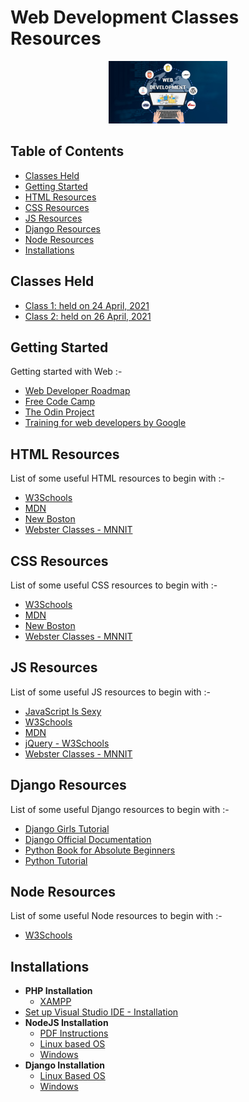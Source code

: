 # Web Development Classes Resources
<div align="center"><img src="./web_dev_image.jpeg" height="100"/></div>

## Table of Contents
- [Classes Held](#classes-held)
- [Getting Started](#getting-started)
- [HTML Resources](#html-resources)
- [CSS Resources](#css-resources)
- [JS Resources](#js-resources)
- [Django Resources](#django-resources)
- [Node Resources](#node-resources)
- [Installations](#installations)

## Classes Held

- [Class 1: held on 24 April, 2021](./2021_04_24_WebClass-1)
- [Class 2: held on 26 April, 2021](./2021_04_26_WebClass-2)

## Getting Started
Getting started with Web :-

* [Web Developer Roadmap](https://github.com/CC-MNNIT/developer-roadmap)
* [Free Code Camp](https://learn.freecodecamp.org/)
* [The Odin Project](https://www.theodinproject.com/courses/)
* [Training for web developers by Google](https://developers.google.com/training/)

## HTML Resources
List of some useful HTML resources to begin with :-

* [W3Schools](https://www.w3schools.com/html/)
* [MDN](https://developer.mozilla.org/en-US/docs/Web/HTML)
* [New Boston](https://www.youtube.com/playlist?list=PL081AC329706B2953)
* [Webster Classes - MNNIT](https://github.com/CC-MNNIT/2018-19-Classes/tree/master/WebDev)

## CSS Resources
List of some useful CSS resources to begin with :-

* [W3Schools](https://www.w3schools.com/css/default.asp)
* [MDN](https://developer.mozilla.org/en-US/docs/Web/CSS)
* [New Boston](https://www.youtube.com/playlist?list=PL4365CEFCE3DC35D1)
* [Webster Classes - MNNIT](https://github.com/CC-MNNIT/2018-19-Classes/tree/master/WebDev)

## JS Resources
List of some useful JS resources to begin with :-

* [JavaScript Is Sexy](http://javascriptissexy.com/16-javascript-concepts-you-must-know-well/)
* [W3Schools](https://www.w3schools.com/js/default.asp)
* [MDN](https://developer.mozilla.org/en-US/docs/Web/JavaScript)
* [jQuery - W3Schools](https://www.w3schools.com/jquery/default.asp)
* [Webster Classes - MNNIT](https://github.com/CC-MNNIT/2018-19-Classes/tree/master/WebDev)

## Django Resources
List of some useful Django resources to begin with :-

* [Django Girls Tutorial](https://tutorial.djangogirls.org/en/)
* [Django Official Documentation](https://docs.djangoproject.com/en/3.2/intro/)
* [Python Book for Absolute Beginners](https://drive.google.com/file/d/1bopnZt5DqgIzwx2BR1uMYBXk8-6HKmDK/view?usp=sharing)
* [Python Tutorial](https://www.youtube.com/watch?v=YYXdXT2l-Gg&list=PL-osiE80TeTskrapNbzXhwoFUiLCjGgY7)

## Node Resources
List of some useful Node resources to begin with :-

* [W3Schools](https://www.w3schools.com/nodejs/)

## Installations
* __PHP Installation__
	- [XAMPP](https://www.apachefriends.org/download.html)
* [Set up Visual Studio IDE -  Installation](https://code.visualstudio.com/docs/setup/setup-overview)
* __NodeJS Installation__
	- [PDF Instructions](https://github.com/CC-MNNIT/2020-21-Classes/blob/master/WebD/Installation%20Guide.pdf)
	- [Linux based OS](https://nodejs.org/en/download/package-manager/)
	- [Windows](https://nodejs.org/en/download/)
* __Django Installation__
	- [Linux Based OS](https://drive.google.com/open?id=1a349WG01xBNShJzYnYwrT5L5Lshhnxc9)
	- [Windows](https://drive.google.com/open?id=1ZvUfMq82X8B0SSfvpQoBsdAoAE99oHG5)
